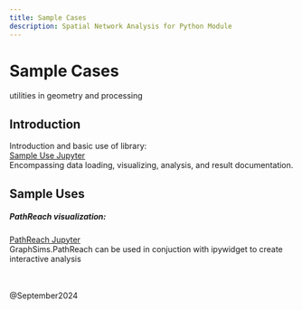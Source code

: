 ```yaml
---
title: Sample Cases
description: Spatial Network Analysis for Python Module
---
```


# Sample Cases

utilities in geometry and processing

## Introduction

Introduction and basic use of library:<br>
<u>[Sample Use Jupyter](https://github.com/kevinsutjijadi/SNAPyDocs/tree/main/Samples/00_Introduction.ipynb)</u>
<br>Encompassing data loading, visualizing, analysis, and result documentation.

## Sample Uses

##### PathReach visualization:<br>
<u>[PathReach Jupyter](https://github.com/kevinsutjijadi/SNAPyDocs/tree/main/Samples/01_PathReach.ipynb)</u>
<br>GraphSims.PathReach can be used in conjuction with ipywidget to create interactive analysis


<br><br>
@September2024

